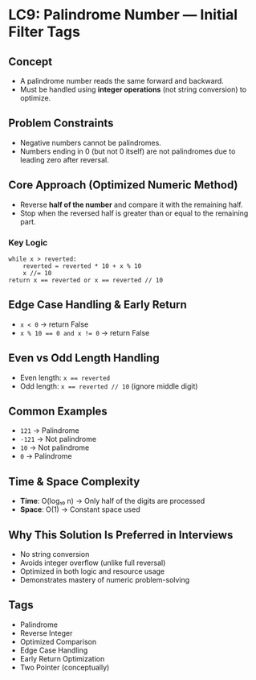 # LC9: Palindrome Number — Initial Filter Tags

## Concept
- A palindrome number reads the same forward and backward.
- Must be handled using **integer operations** (not string conversion) to optimize.

## Problem Constraints
- Negative numbers cannot be palindromes.
- Numbers ending in 0 (but not 0 itself) are not palindromes due to leading zero after reversal.

## Core Approach (Optimized Numeric Method)
- Reverse **half of the number** and compare it with the remaining half.
- Stop when the reversed half is greater than or equal to the remaining part.

### Key Logic
```
while x > reverted:
    reverted = reverted * 10 + x % 10
    x //= 10
return x == reverted or x == reverted // 10
```
## Edge Case Handling & Early Return
- `x < 0` → return False
- `x % 10 == 0 and x != 0` → return False

## Even vs Odd Length Handling
- Even length: `x == reverted`
- Odd length: `x == reverted // 10` (ignore middle digit)

## Common Examples
- `121` → Palindrome  
- `-121` → Not palindrome  
- `10` → Not palindrome  
- `0` → Palindrome

## Time & Space Complexity
- **Time**: O(log₁₀ n) → Only half of the digits are processed  
- **Space**: O(1) → Constant space used

## Why This Solution Is Preferred in Interviews
- No string conversion  
- Avoids integer overflow (unlike full reversal)  
- Optimized in both logic and resource usage  
- Demonstrates mastery of numeric problem-solving

## Tags
- Palindrome
- Reverse Integer
- Optimized Comparison
- Edge Case Handling
- Early Return Optimization
- Two Pointer (conceptually)

